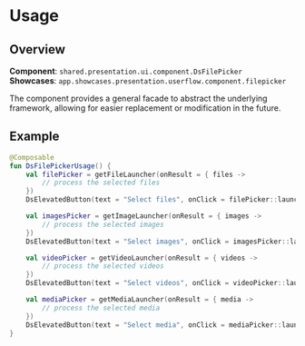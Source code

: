 # Usage

## Overview

**Component**: `shared.presentation.ui.component.DsFilePicker`  
**Showcases**: `app.showcases.presentation.userflow.component.filepicker`

The component provides a general facade to abstract the underlying framework, allowing for easier replacement or modification in the future.

## Example

```kotlin
@Composable
fun DsFilePickerUsage() {
    val filePicker = getFileLauncher(onResult = { files ->
        // process the selected files
    })
    DsElevatedButton(text = "Select files", onClick = filePicker::launch)

    val imagesPicker = getImageLauncher(onResult = { images ->
        // process the selected images
    })
    DsElevatedButton(text = "Select images", onClick = imagesPicker::launch)

    val videoPicker = getVideoLauncher(onResult = { videos ->
        // process the selected videos
    })
    DsElevatedButton(text = "Select videos", onClick = videoPicker::launch)

    val mediaPicker = getMediaLauncher(onResult = { media ->
        // process the selected media
    })
    DsElevatedButton(text = "Select media", onClick = mediaPicker::launch)
}
```
